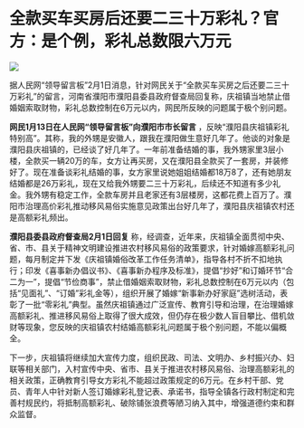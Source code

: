 # 全款买车买房后还要二三十万彩礼？官方：是个例，彩礼总数限六万元

![](https://inews.gtimg.com/newsapp_bt/0/15642450742/1000)

据人民网“领导留言板”2月1日消息，针对网民关于“全款买车买房之后还要二三十万彩礼”的留言，河南省濮阳市濮阳县委县政府督查局回复称，庆祖镇当地禁止借婚姻索取财物，彩礼总数控制在6万元以内，网民所反映的问题属于极个别问题。

**网民1月13日在人民网“领导留言板”向濮阳市市长留言**
，反映“濮阳县庆祖镇彩礼特别高”。其称，我的外甥是安徽人，跟我在濮阳做生意好几年了。他谈的对象是濮阳县庆祖镇的，已经谈了好几年了。一年前准备结婚的事，我外甥家里3层小楼，全款买一辆20万的车，女方让再买房，又在濮阳县全款买了一套房，并装修好了。现在准备谈彩礼结婚的事，女方家里说她姐姐结婚都18万8了，还有她朋友结婚都是26万彩礼，现在又给我外甥要二三十万彩礼，后续还不知道有多少礼金。我外甥有稳定工作，全款车房并且老家还有3层楼房，这都花费上百万了。濮阳市治理高价彩礼推动移风易俗实施意见政策出台好几年了，濮阳县庆祖镇农村还是高额彩礼频出。

**濮阳县委县政府督查局2月1日回复**
称，经调查，近年来，庆祖镇全面贯彻中央、省、市、县关于精神文明建设推进农村移风易俗的政策要求，针对婚嫁高额彩礼问题，每月制定并下发《庆祖镇婚俗改革工作任务清单》，指导各村不折不扣地执行；印发《喜事新办倡议书》、《喜事新办程序及标准》，提倡“抄好”和订婚环节“合二为一”，提倡“节俭商事”，禁止借婚姻索取财物，彩礼总数控制在6万元以内（包括“见面礼”、“订婚”彩礼金等），组织开展了婚嫁“新事新办好家庭”选树活动，表彰了一批“零彩礼”典型。虽然庆祖镇通过广泛宣传、教育引导和治理，在治理婚嫁高额彩礼、推进移风易俗上取得了很大成效，但仍存在极少数人盲目攀比、借机敛财等现象，您反映的庆祖镇农村结婚高额彩礼问题属于极个别问题，不能以偏概全。

下一步，庆祖镇将继续加大宣传力度，组织民政、司法、文明办、乡村振兴办、妇联等相关部门，入村宣传中央、省市、县关于推进农村移风易俗、治理高额彩礼的相关政策，正确教育引导女方彩礼不能超过政策规定的6万元。在乡村干部、党员、青年人中针对新人签订婚嫁彩礼登记表、承诺书，指导全镇各行政村制定和完善村规民约，将抵制高额彩礼、破除铺张浪费等陋习纳入其中，增强道德约束和群众监督。


